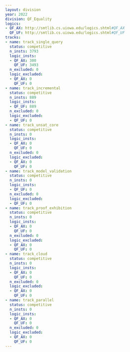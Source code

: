 ```yaml
---
layout: division
year: 2022
division: QF_Equality
logics: 
- QF_AX: http://smtlib.cs.uiowa.edu/logics.shtml#QF_AX
  QF_UF: http://smtlib.cs.uiowa.edu/logics.shtml#QF_UF
tracks:
- name: track_single_query
  status: competitive
  n_insts: 3793
  logic_insts:
  - QF_AX: 300
    QF_UF: 3493
  n_excluded: 0
  logic_excluded:
  - QF_AX: 0
    QF_UF: 0
- name: track_incremental
  status: competitive
  n_insts: 889
  logic_insts:
  - QF_UF: 889
  n_excluded: 0
  logic_excluded:
  - QF_UF: 0
- name: track_unsat_core
  status: competitive
  n_insts: 0
  logic_insts:
  - QF_AX: 0
    QF_UF: 0
  n_excluded: 0
  logic_excluded:
  - QF_AX: 0
    QF_UF: 0
- name: track_model_validation
  status: competitive
  n_insts: 0
  logic_insts:
  - QF_UF: 0
  n_excluded: 0
  logic_excluded:
  - QF_UF: 0
- name: track_proof_exhibition
  status: competitive
  n_insts: 0
  logic_insts:
  - QF_AX: 0
    QF_UF: 0
  n_excluded: 0
  logic_excluded:
  - QF_AX: 0
    QF_UF: 0
- name: track_cloud
  status: competitive
  n_insts: 0
  logic_insts:
  - QF_AX: 0
    QF_UF: 0
  n_excluded: 0
  logic_excluded:
  - QF_AX: 0
    QF_UF: 0
- name: track_parallel
  status: competitive
  n_insts: 0
  logic_insts:
  - QF_AX: 0
    QF_UF: 0
  n_excluded: 0
  logic_excluded:
  - QF_AX: 0
    QF_UF: 0
---
```



